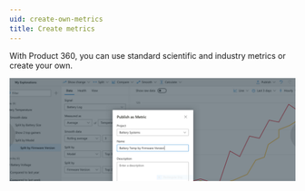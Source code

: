 ```yaml
---
uid: create-own-metrics
title: Create metrics
---
```


With Product 360, you can use standard scientific and industry metrics or create your own.

![Creating metrics](create-metrics.png)


